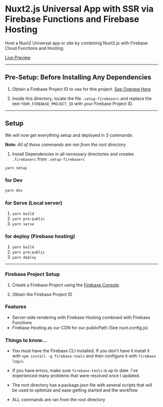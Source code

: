 # Nuxt2.js Universal App with SSR via Firebase Functions and Firebase Hosting

Host a Nuxt2 Universal app or site by combining Nuxt2.js with Firebase Cloud Functions and Hosting.

[Live Preview](https://fir-630f1.firebaseapp.com)

---

## Pre-Setup: Before Installing Any Dependencies

1. Obtain a Firebase Project ID to use for this project. [See Overiew Here](#firebase-project-setup)

2. Inside this directory, locate the file `.setup-firebaserc` and replace the text `YOUR_FIREBASE_PROJECT_ID` with your Firebase Project ID.

---

## Setup

We will now get everything setup and deployed in 3 commands:

**Note:** _All of these commands are ran from the root directory_

1. Install Dependencies in all necessary directories and creates `.firebaserc` from `.setup-firebaserc`

```bash
yarn setup
```

### for Dev

```bash
yarn dev
```

### for Serve (Local server)

1. `yarn build`
2. `yarn pre:public`
3. `yarn serve`

### for deploy  (Firebase hosting)

1. `yarn build`
2. `yarn pre:public`
3. `yarn deploy`

---

### Firebase Project Setup

1. Create a Firebase Project using the [Firebase Console](https://console.firebase.google.com).

2. Obtain the Firebase Project ID

### Features

- Server-side rendering with Firebase Hosting combined with Firebase Functions
- Firebase Hosting as our CDN for our publicPath (See nuxt.config.js)

### Things to know...

- You must have the Firebase CLI installed. If you don't have it install it with `npm install -g firebase-tools` and then configure it with `firebase login`.

- If you have errors, make sure `firebase-tools` is up to date. I've experienced many problems that were resolved once I updated.

* The root directory has a package.json file with several scripts that will be used to optimize and ease getting started and the workflow

* ALL commands are ran from the root directory